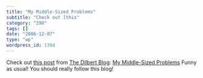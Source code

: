 ```yaml
---
title: "My Middle-Sized Problems"
subtitle: "Check out [this"
category: "298"
tags: []
date: "2006-12-07"
type: "wp"
wordpress_id: 1394
---
```

Check out [this 
post](http://dilbertblog.typepad.com/the_dilbert_blog/2006/12/my_middlesized_.html) from [The 
Dilbert Blog](http://dilbertblog.typepad.com/the_dilbert_blog/):
 [My 
 Middle-Sized Problems](http://dilbertblog.typepad.com/the_dilbert_blog/2006/12/my_middlesized_.html)
 Funny as usual! You should really follow this blog!